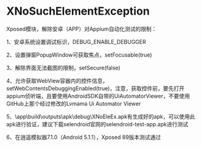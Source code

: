 # XNoSuchElementException
Xposed模块，解除安卓（APP）对Appium自动化测试的限制：

1、安卓系统设置调试标识，DEBUG_ENABLE_DEBUGGER

2、设置弹窗PopupWindow可获取焦点，setFocusable(true)

3、解除界面无法截图的限制，setSecure(false)

4、允许获取WebView容器内的控件信息，setWebContentsDebuggingEnabled(true)，注意，获取控件前，要先打开appium侦听端，且要使用AndroidSDK自带的UiAutomatorViewer，不要使用GitHub上那个经过修改的Lvmama Ui Automator Viewer

5、\app\build\outputs\apk\debug\XNoEleEx.apk有生成好的apk，可以使用此apk进行验证，建议下载selendroid官网的selendroid-test-app.apk进行测试

6、在逍遥模拟器7.1.0（Android 5.1.1），Xposed 89版本测试通过
